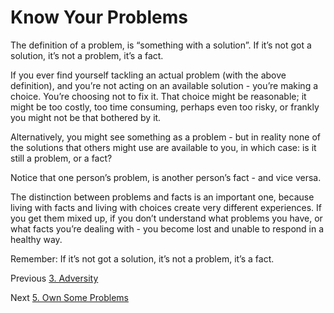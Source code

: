 # Know Your Problems

The definition of a problem, is “something with a solution”. If it’s not got a solution, it’s not a problem, it’s a fact.

If you ever find yourself tackling an actual problem (with the above definition), and you’re not acting on an available solution - you’re making a choice. You’re choosing not to fix it. That choice might be reasonable; it might be too costly, too time consuming, perhaps even too risky, or frankly you might not be that bothered by it.

Alternatively, you might see something as a problem - but in reality none of the solutions that others might use are available to you, in which case: is it still a problem, or a fact?

Notice that one person’s problem, is another person’s fact - and vice versa.

The distinction between problems and facts is an important one, because living with facts and living with choices create very different experiences. If you get them mixed up, if you don’t understand what problems you have, or what facts you’re dealing with - you become lost and unable to respond in a healthy way.

Remember: If it’s not got a solution, it’s not a problem, it’s a fact.

Previous [3. Adversity](Chapters/3-Adversity.md)

Next [5. Own Some Problems](Chapters/5-Own-Some-Problems.md)